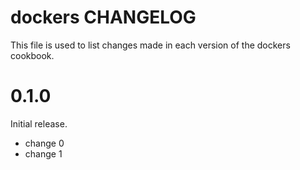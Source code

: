 # dockers CHANGELOG

This file is used to list changes made in each version of the dockers cookbook.

# 0.1.0

Initial release.

- change 0
- change 1

